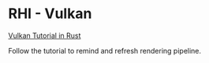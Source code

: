 # RHI - Vulkan 

[Vulkan Tutorial in Rust](https://kylemayes.github.io/vulkanalia/)


Follow the tutorial to remind and refresh rendering pipeline. 




